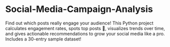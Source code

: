# Social-Media-Campaign-Analysis
Find out which posts really engage your audience! This Python project calculates engagement rates, spots top posts 💪, visualizes trends over time, and gives actionable recommendations to grow your social media like a pro. Includes a 30-entry sample dataset!
